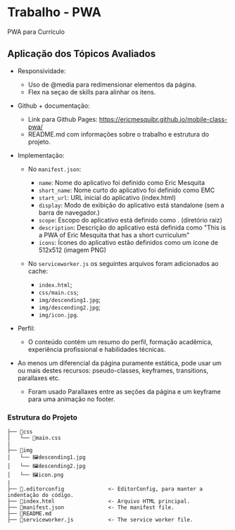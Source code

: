 # Trabalho - PWA

PWA para Currículo

## Aplicação dos Tópicos Avaliados

- Responsividade:
  - Uso de @media para redimensionar elementos da página.
  - Flex na seçao de skills para alinhar os itens.
- Github + documentação:
  - Link para Github Pages: https://ericmesquibr.github.io/mobile-class-pwa/
  - README.md com informações sobre o trabalho e estrutura do projeto.
- Implementação:

  - No `manifest.json`:
    - `name`: Nome do aplicativo foi definido como Eric Mesquita
    - `short_name`: Nome curto do aplicativo foi definido como EMC
    - `start_url`: URL inicial do aplicativo (index.html)
    - `display`: Modo de exibição do aplicativo está standalone (sem a barra de navegador.)
    - `scope`: Escopo do aplicativo está definido como . (diretório raiz)
    - `description`: Descrição do aplicativo está definida como "This is a PWA of Eric Mesquita that has a short curriculum"
    - `icons`: Ícones do aplicativo estão definidos como um ícone de 512x512 (imagem PNG)
  - No `serviceworker.js` os seguintes arquivos foram adicionados ao cache:

    - `index.html`;
    - `css/main.css`;
    - `img/descending1.jpg`;
    - `img/descending2.jpg`;
    - `img/icon.jpg`.

- Perfil:
  - O conteúdo contém um resumo do perfil, formação acadêmica, experiência profissional e habilidades técnicas.
- Ao menos um diferencial da página puramente estática, pode usar um ou mais destes recursos: pseudo-classes, keyframes, transitions, parallaxes etc.
  - Foram usado Parallaxes entre as seções da página e um keyframe para uma animação no footer.

### Estrutura do Projeto

```
├── 📁css
│   └── 📄main.css
|
├── 📁img
│   └── 🖼️descending1.jpg
│   └── 🖼️descending2.jpg
│   └── 🖼️icon.png
|
├── 📄.editorconfig              <- EditorConfig, para manter a indentação do código.
├── 📄index.html                 <- Arquivo HTML principal.
├── 📄manifest.json              <- The manifest file.
├── 📄README.md
├── 📄serviceworker.js           <- The service worker file.

```
